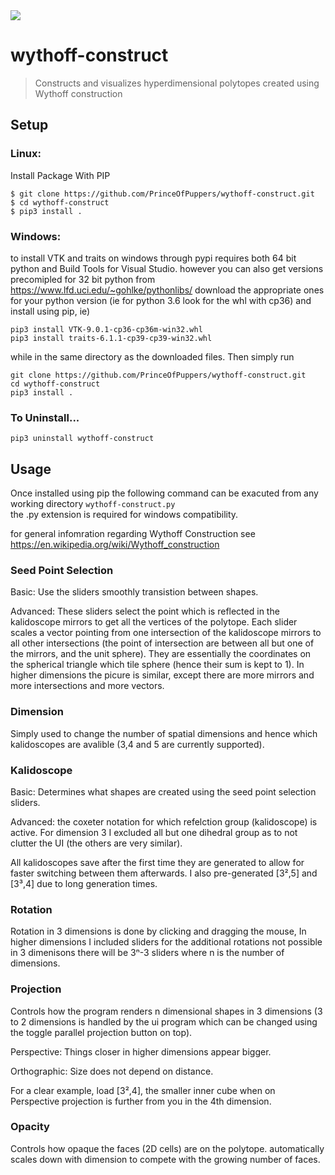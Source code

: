 <img src="https://drive.google.com/uc?id=1LQgO10Ou5T1-g3NQmHRGWxLDjJ_ekmUP" />

# wythoff-construct

> Constructs and visualizes hyperdimensional polytopes created using Wythoff construction 

## Setup
### Linux:  
Install Package With PIP
```
$ git clone https://github.com/PrinceOfPuppers/wythoff-construct.git
$ cd wythoff-construct
$ pip3 install .
```
### Windows: 
to install VTK and traits on windows through pypi requires both 64 bit python and Build Tools for Visual Studio.
however you can also get versions precomipled for 32 bit python from https://www.lfd.uci.edu/~gohlke/pythonlibs/
download the appropriate ones for your python version (ie for python 3.6 look for the whl with cp36) and install
using pip, ie)
```
pip3 install VTK‑9.0.1‑cp36‑cp36m‑win32.whl
pip3 install traits‑6.1.1‑cp39‑cp39‑win32.whl
```
while in the same directory as the downloaded files. Then simply run
```
git clone https://github.com/PrinceOfPuppers/wythoff-construct.git
cd wythoff-construct
pip3 install .
```

### To Uninstall...  
```pip3 uninstall wythoff-construct```

## Usage
Once installed using pip the following command can be exacuted from any working directory
```wythoff-construct.py```  
the .py extension is required for windows compatibility.

for general infomration regarding Wythoff Construction see https://en.wikipedia.org/wiki/Wythoff_construction

### Seed Point Selection
Basic: Use the sliders smoothly transistion between shapes.

Advanced: These sliders select the point which is reflected in the kalidoscope mirrors to get all 
the vertices of the polytope. Each slider scales a vector pointing from one intersection of the kalidoscope
mirrors to all other intersections (the point of intersection are between all but one of the mirrors, and 
the unit sphere). They are essentially the coordinates on the spherical triangle which tile sphere (hence their sum is kept to 1). 
In higher dimensions the picure is similar, except there are more mirrors and more intersections and more vectors.

### Dimension
Simply used to change the number of spatial dimensions and hence which kalidoscopes are avalible 
(3,4 and 5 are currently supported).

### Kalidoscope
Basic: Determines what shapes are created using the seed point selection sliders.

Advanced: the coxeter notation for which refelction group (kalidoscope) is active. For dimension 3 I excluded all
but one dihedral group as to not clutter the UI (the others are very similar).

All kalidoscopes save after the first time they are generated to allow for faster switching between them afterwards.
I also pre-generated [3²,5] and [3³,4] due to long generation times.

### Rotation
Rotation in 3 dimensions is done by clicking and dragging the mouse, In higher dimensions I included sliders for the 
additional rotations not possible in 3 dimenisons there will be 3ⁿ-3 sliders where n is the number of dimensions.

### Projection
Controls how the program renders n dimensional shapes in 3 dimensions (3 to 2 dimensions is handled by the ui program 
which can be changed using the toggle parallel projection button on top).

Perspective: Things closer in higher dimensions appear bigger.

Orthographic: Size does not depend on distance.

For a clear example, load [3²,4], the smaller inner cube when on Perspective projection is further from you in the 4th dimension.

### Opacity
Controls how opaque the faces (2D cells) are on the polytope. automatically scales down with dimension to compete with the 
growing number of faces.
